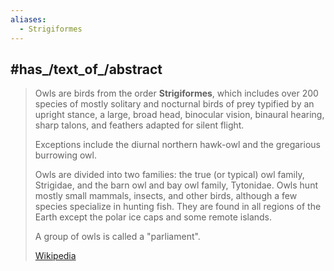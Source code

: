 ```yaml
---
aliases:
  - Strigiformes
---
```


## #has_/text_of_/abstract 

> Owls are birds from the order **Strigiformes**, 
> which includes over 200 species of mostly solitary and nocturnal birds of prey 
> typified by an upright stance, a large, broad head, binocular vision, binaural hearing, sharp talons, 
> and feathers adapted for silent flight. 
> 
> Exceptions include the diurnal northern hawk-owl and the gregarious burrowing owl.
>
> Owls are divided into two families: the true (or typical) owl family, Strigidae, and the barn owl and bay owl family, Tytonidae. Owls hunt mostly small mammals, insects, and other birds, although a few species specialize in hunting fish. They are found in all regions of the Earth except the polar ice caps and some remote islands.
>
> A group of owls is called a "parliament".
>
> [Wikipedia](https://en.wikipedia.org/wiki/Owl)